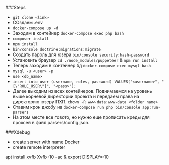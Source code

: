 ###Steps
- `git clone <link>`
- СОздаем .env
- `docker-compose up -d`
- Заходим в контейнер `docker-compose exec php bash`
- `composer install`
- `npm install`
- `bin/console doctrine:migrations:migrate`
- Создать пароль для юзера `bin/console security:hash-password`
- Установить браузер `cd ./node_modules/puppeteer` & `npm run install`
- Теперь заходим в контейнер бд `docker-compose exec mysql bash`
- `mysql -u <user> -p`
- `use <db_name>`
- `insert into user (username, roles, password) VALUES("<username>", "[\"ROLE_USER\"]", "<pass>");`
- Далее выходим из всех контейнеров. Поднимаемся на уровень выше корневой директории проекта
  и передаем права на директорию юзеру ПХП. `chown -R www-data:www-data <folder name>`
- Ставим крон джобу на `docker-compose run php bin/console app:run-parsers`
- На этом месте все говото, но нужно еще прописать креды для проксей в файл parsers/config.json.

###Xdebug 

- create server with name Docker
- create remote interpreter



apt install xvfb
Xvfb :10 -ac &
export DISPLAY=:10
